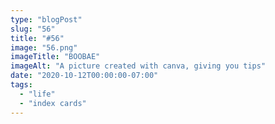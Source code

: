```yaml
---
type: "blogPost"
slug: "56"
title: "#56"
image: "56.png"
imageTitle: "BOOBAE"
imageAlt: "A picture created with canva, giving you tips"
date: "2020-10-12T00:00:00-07:00"
tags:
  - "life"
  - "index cards"
---
```

